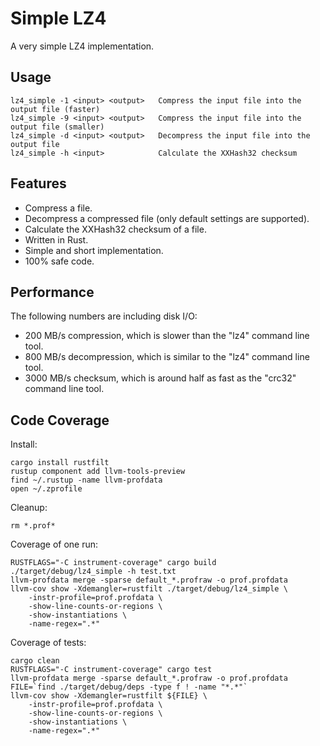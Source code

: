 # Simple LZ4

A very simple LZ4 implementation.

## Usage

    lz4_simple -1 <input> <output>   Compress the input file into the output file (faster)
    lz4_simple -9 <input> <output>   Compress the input file into the output file (smaller)
    lz4_simple -d <input> <output>   Decompress the input file into the output file
    lz4_simple -h <input>            Calculate the XXHash32 checksum

## Features

* Compress a file.
* Decompress a compressed file (only default settings are supported).
* Calculate the XXHash32 checksum of a file.
* Written in Rust.
* Simple and short implementation.
* 100% safe code.

## Performance

The following numbers are including disk I/O:

* 200 MB/s compression, which is slower than the "lz4" command line tool.
* 800 MB/s decompression, which is similar to the "lz4" command line tool.
* 3000 MB/s checksum, which is around half as fast as the "crc32" command line tool.

## Code Coverage

Install:

    cargo install rustfilt
    rustup component add llvm-tools-preview
    find ~/.rustup -name llvm-profdata
    open ~/.zprofile

Cleanup:

    rm *.prof*

Coverage of one run:

    RUSTFLAGS="-C instrument-coverage" cargo build
    ./target/debug/lz4_simple -h test.txt
    llvm-profdata merge -sparse default_*.profraw -o prof.profdata
    llvm-cov show -Xdemangler=rustfilt ./target/debug/lz4_simple \
        -instr-profile=prof.profdata \
        -show-line-counts-or-regions \
        -show-instantiations \
        -name-regex=".*"

Coverage of tests:

    cargo clean
    RUSTFLAGS="-C instrument-coverage" cargo test
    llvm-profdata merge -sparse default_*.profraw -o prof.profdata
    FILE=`find ./target/debug/deps -type f ! -name "*.*"`
    llvm-cov show -Xdemangler=rustfilt ${FILE} \
        -instr-profile=prof.profdata \
        -show-line-counts-or-regions \
        -show-instantiations \
        -name-regex=".*"

